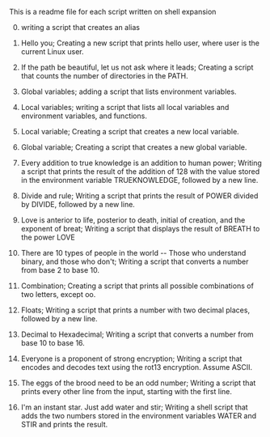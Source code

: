 This is a readme file for each script written on shell expansion

0. writing a script that creates an alias

1. Hello you; Creating a new script that prints hello user, where user is the current Linux user.

3. If the path be beautiful, let us not ask where it leads; Creating a script that counts the number of directories in the PATH.

4. Global variables; adding a script that lists environment variables.

5. Local variables; writing a script that lists all local variables and environment variables, and functions.

6. Local variable; Creating a script that creates a new local variable.

7. Global variable; Creating a script that creates a new global variable.

8. Every addition to true knowledge is an addition to human power; Writing a script that prints the result of the addition of 128 with the value stored in the environment variable TRUEKNOWLEDGE, followed by a new line.

9. Divide and rule; Writing a script that prints the result of POWER divided by DIVIDE, followed by a new line.

10. Love is anterior to life, posterior to death, initial of creation, and the exponent of breat; Writing a script that displays the result of BREATH to the power LOVE

11. There are 10 types of people in the world -- Those who understand binary, and those who don't; Writing a script that converts a number from base 2 to base 10.

12. Combination; Creating a script that prints all possible combinations of two letters, except oo.

13. Floats; Writing a script that prints a number with two decimal places, followed by a new line.

14. Decimal to Hexadecimal; Writing a script that converts a number from base 10 to base 16.

15. Everyone is a proponent of strong encryption; Writing a script that encodes and decodes text using the rot13 encryption. Assume ASCII.

16. The eggs of the brood need to be an odd number; Writing a script that prints every other line from the input, starting with the first line.

17. I'm an instant star. Just add water and stir; Writing a shell script that adds the two numbers stored in the environment variables WATER and STIR and prints the result.
